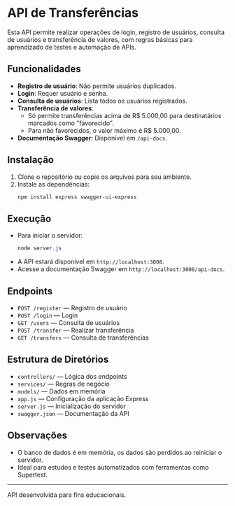 # API de Transferências

Esta API permite realizar operações de login, registro de usuários, consulta de usuários e transferência de valores, com regras básicas para aprendizado de testes e automação de APIs.

## Funcionalidades
- **Registro de usuário**: Não permite usuários duplicados.
- **Login**: Requer usuário e senha.
- **Consulta de usuários**: Lista todos os usuários registrados.
- **Transferência de valores**:
  - Só permite transferências acima de R$ 5.000,00 para destinatários marcados como "favorecido".
  - Para não favorecidos, o valor máximo é R$ 5.000,00.
- **Documentação Swagger**: Disponível em `/api-docs`.

## Instalação
1. Clone o repositório ou copie os arquivos para seu ambiente.
2. Instale as dependências:
   ```powershell
   npm install express swagger-ui-express
   ```

## Execução
- Para iniciar o servidor:
  ```powershell
  node server.js
  ```
- A API estará disponível em `http://localhost:3000`.
- Acesse a documentação Swagger em `http://localhost:3000/api-docs`.

## Endpoints
- `POST /register` — Registro de usuário
- `POST /login` — Login
- `GET /users` — Consulta de usuários
- `POST /transfer` — Realizar transferência
- `GET /transfers` — Consulta de transferências

## Estrutura de Diretórios
- `controllers/` — Lógica dos endpoints
- `services/` — Regras de negócio
- `models/` — Dados em memória
- `app.js` — Configuração da aplicação Express
- `server.js` — Inicialização do servidor
- `swagger.json` — Documentação da API

## Observações
- O banco de dados é em memória, os dados são perdidos ao reiniciar o servidor.
- Ideal para estudos e testes automatizados com ferramentas como Supertest.

---

API desenvolvida para fins educacionais.
